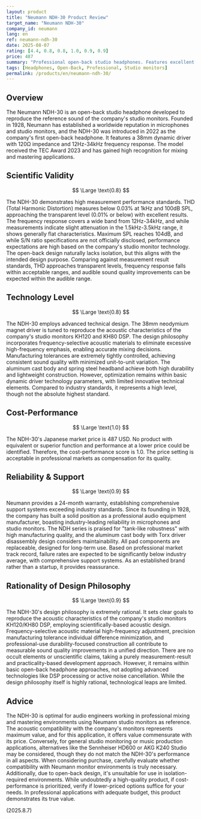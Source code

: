 ```yaml
---
layout: product
title: "Neumann NDH-30 Product Review"
target_name: "Neumann NDH-30"
company_id: neumann
lang: en
ref: neumann-ndh-30
date: 2025-08-07
rating: [4.4, 0.8, 0.8, 1.0, 0.9, 0.9]
price: 487
summary: "Professional open-back studio headphones. Features excellent measurement performance and design philosophy."
tags: [Headphones, Open-Back, Professional, Studio monitors]
permalink: /products/en/neumann-ndh-30/
---
```

## Overview

The Neumann NDH-30 is an open-back studio headphone developed to reproduce the reference sound of the company's studio monitors. Founded in 1928, Neumann has established a worldwide reputation in microphones and studio monitors, and the NDH-30 was introduced in 2022 as the company's first open-back headphone. It features a 38mm dynamic driver with 120Ω impedance and 12Hz-34kHz frequency response. The model received the TEC Award 2023 and has gained high recognition for mixing and mastering applications.

## Scientific Validity

$$ \Large \text{0.8} $$

The NDH-30 demonstrates high measurement performance standards. THD (Total Harmonic Distortion) measures below 0.03% at 1kHz and 100dB SPL, approaching the transparent level (0.01% or below) with excellent results. The frequency response covers a wide band from 12Hz-34kHz, and while measurements indicate slight attenuation in the 1.5kHz-3.5kHz range, it shows generally flat characteristics. Maximum SPL reaches 104dB, and while S/N ratio specifications are not officially disclosed, performance expectations are high based on the company's studio monitor technology. The open-back design naturally lacks isolation, but this aligns with the intended design purpose. Comparing against measurement result standards, THD approaches transparent levels, frequency response falls within acceptable ranges, and audible sound quality improvements can be expected within the audible range.

## Technology Level

$$ \Large \text{0.8} $$

The NDH-30 employs advanced technical design. The 38mm neodymium magnet driver is tuned to reproduce the acoustic characteristics of the company's studio monitors KH120 and KH80 DSP. The design philosophy incorporates frequency-selective acoustic materials to eliminate excessive high-frequency emphasis, enabling accurate mixing decisions. Manufacturing tolerances are extremely tightly controlled, achieving consistent sound quality with minimized unit-to-unit variation. The aluminum cast body and spring steel headband achieve both high durability and lightweight construction. However, optimization remains within basic dynamic driver technology parameters, with limited innovative technical elements. Compared to industry standards, it represents a high level, though not the absolute highest standard.

## Cost-Performance

$$ \Large \text{1.0} $$

The NDH-30's Japanese market price is 487 USD. No product with equivalent or superior function and performance at a lower price could be identified. Therefore, the cost-performance score is 1.0. The price setting is acceptable in professional markets as compensation for its quality.

## Reliability & Support

$$ \Large \text{0.9} $$

Neumann provides a 24-month warranty, establishing comprehensive support systems exceeding industry standards. Since its founding in 1928, the company has built a solid position as a professional audio equipment manufacturer, boasting industry-leading reliability in microphones and studio monitors. The NDH series is praised for "tank-like robustness" with high manufacturing quality, and the aluminum cast body with Torx driver disassembly design considers maintainability. All pad components are replaceable, designed for long-term use. Based on professional market track record, failure rates are expected to be significantly below industry average, with comprehensive support systems. As an established brand rather than a startup, it provides reassurance.

## Rationality of Design Philosophy

$$ \Large \text{0.9} $$

The NDH-30's design philosophy is extremely rational. It sets clear goals to reproduce the acoustic characteristics of the company's studio monitors KH120/KH80 DSP, employing scientifically-based acoustic design. Frequency-selective acoustic material high-frequency adjustment, precision manufacturing tolerance individual difference minimization, and professional-use durability-focused construction all contribute to measurable sound quality improvements in a unified direction. There are no occult elements or unscientific claims, taking a purely measurement-result and practicality-based development approach. However, it remains within basic open-back headphone approaches, not adopting advanced technologies like DSP processing or active noise cancellation. While the design philosophy itself is highly rational, technological leaps are limited.

## Advice

The NDH-30 is optimal for audio engineers working in professional mixing and mastering environments using Neumann studio monitors as reference. The acoustic compatibility with the company's monitors represents maximum value, and for this application, it offers value commensurate with its price. Conversely, for general studio monitoring or music production applications, alternatives like the Sennheiser HD600 or AKG K240 Studio may be considered, though they do not match the NDH-30's performance in all aspects. When considering purchase, carefully evaluate whether compatibility with Neumann monitor environments is truly necessary. Additionally, due to open-back design, it's unsuitable for use in isolation-required environments. While undoubtedly a high-quality product, if cost-performance is prioritized, verify if lower-priced options suffice for your needs. In professional applications with adequate budget, this product demonstrates its true value.

(2025.8.7)
